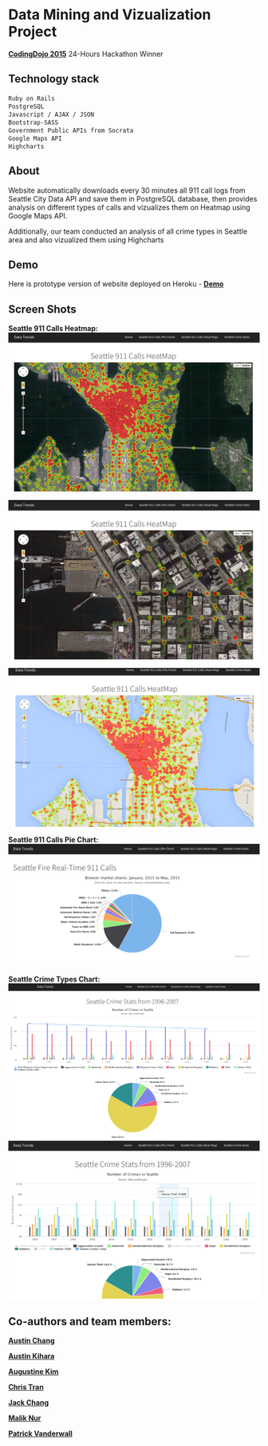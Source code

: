 # Data Mining and Vizualization Project

**[CodingDojo 2015]** 24-Hours Hackathon Winner

## Technology stack
```
Ruby on Rails
PostgreSQL
Javascript / AJAX / JSON
Bootstrap-SASS
Government Public APIs from Socrata
Google Maps API
Highcharts

```


## About
Website automatically downloads every 30 minutes all 911 call logs from Seattle City Data API and save them in PostgreSQL database, then provides analysis on different types of calls and vizualizes them on Heatmap using Google Maps API.

Additionally, our team conducted an analysis of all crime types in Seattle area and also vizualized them using Highcharts

## Demo
Here is prototype version of website deployed on Heroku - **[Demo]**


## Screen Shots
__Seattle 911 Calls Heatmap:__
![Heatmap1](/screenshots/911calls_heatmap1.png?raw=true)

![Heatmap2](/screenshots/911calls_heatmap2.png?raw=true)

![Heatmap3](/screenshots/911calls_heatmap3.png?raw=true)

__Seattle 911 Calls Pie Chart:__
![Pie chart](/screenshots/911calls_pie.png?raw=true)

__Seattle Crime Types Chart:__
![Seattle Crime1](/screenshots/seattle_crime1.png?raw=true)
![Seattle Crime2](/screenshots/seattle_crime2.png?raw=true)


## Co-authors and team members:
**[Austin Chang]**

**[Austin Kihara]**

**[Augustine Kim]**

**[Chris Tran]**

**[Jack Chang]**  

**[Malik Nur]**

**[Patrick Vanderwall]**

[CodingDojo 2015]: http://codingdojo.com
[Demo]: http://codingdojo-hackathon.herokuapp.com/
[Austin Chang]: https://github.com/achang0406
[Austin Kihara]: https://github.com/codecat223
[Augustine Kim]: https://github.com/hkim2171
[Chris Tran]: https://github.com/christ-huytran
[Jack Chang]: https://github.com/wei0831
[Malik Nur]: https://github.com/maliknur
[Patrick Vanderwall]: https://github.com/pvanderw


